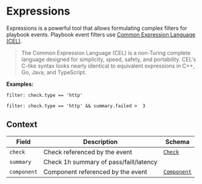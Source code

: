 # Expressions

Expressions is a powerful tool that allows formulating complex filters for playbook events. Playbook event filters use [Common Expression Language (CEL)](https://github.com/google/cel-go).

> The Common Expression Language (CEL) is a non-Turing complete language designed for simplicity, speed, safety, and portability. CEL's C-like syntax looks nearly identical to equivalent expressions in C++, Go, Java, and TypeScript.

**Examples:**

```
filter: check.type == 'http'

filter: check.type == 'http' && summary.failed >  3
```

## Context

| Field       | Description                            | Schema                                                                                                                       |
| ----------- | -------------------------------------- | ---------------------------------------------------------------------------------------------------------------------------- |
| `check`     | Check referenced by the event          | [`Check`](https://github.com/flanksource/duty/blob/d7ce9d3062eb656f955679b6d6ea2599ccede63a/models/checks.go#L24-L54) |
| `summary`   | Check 1h summary of pass/faill/latency |                                                                                                                              |
| `component` | Component referenced by the event      | [`Component`](../references/component.md)                             |
